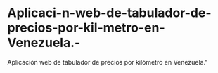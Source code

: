 # Aplicaci-n-web-de-tabulador-de-precios-por-kil-metro-en-Venezuela.-
Aplicación web de tabulador de precios por kilómetro en Venezuela."
